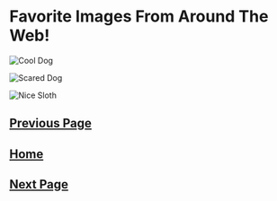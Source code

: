 # Favorite Images From Around The Web!

![Cool Dog](https://i.ytimg.com/vi/XYJGJhpBZ_c/maxresdefault.jpg)

![Scared Dog](https://i.ytimg.com/vi/0Pi62B--4Ik/maxresdefault.jpg)

![Nice Sloth](https://i.pinimg.com/236x/4c/08/23/4c082366b3e137009286f9dbaba72150.jpg)

[Previous Page](Page3.md)
-
[Home](README.md)
-
[Next Page](Page5.md)
-
